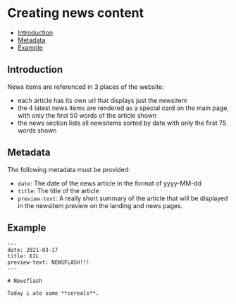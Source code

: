 # Creating news content

<!-- TOC -->

- [Introduction](#introduction)
- [Metadata](#metadata)
- [Example](#example)

<!-- /TOC -->

## Introduction

News items are referenced in 3 places of the website:
- each article has its own url that displays just the newsitem
- the 4 latest news items are rendered as a special card on the main page, with only the first 50 words of the article shown
- the news section lists all newsitems sorted by date with only the first 75 words shown

## Metadata

The following metadata must be provided:

- `date`: The date of the news article in the format of yyyy-MM-dd
- `title`: The title of the article
- `preview-text`: A really short summary of the article that will be displayed in the newsitem preview on the landing and news pages.

## Example

```
---
date: 2021-03-17
title: EIL
preview-text: NEWSFLASH!!!
---

# Newsflash

Today i ate some **cereals**.

```